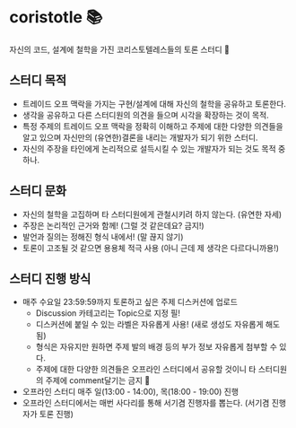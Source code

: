 # coristotle 📚
자신의 코드, 설계에 철학을 가진 코리스토텔레스들의 토론 스터디 🤔

## 스터디 목적
- 트레이드 오프 맥락을 가지는 구현/설계에 대해 자신의 철학을 공유하고 토론한다.
- 생각을 공유하고 다른 스터디원의 의견을 들으며 시각을 확장하는 것이 목적.
- 특정 주제의 트레이드 오프 맥락을 정확히 이해하고 주제에 대한 다양한 의견들을 알고 있으며 자신만의 (유연한)결론을 내리는 개발자가 되기 위한 스터디.
- 자신의 주장을 타인에게 논리적으로 설득시킬 수 있는 개발자가 되는 것도 목적 중 하나.

## 스터디 문화
- 자신의 철학을 고집하며 타 스터디원에게 관철시키려 하지 않는다. (유연한 자세)
- 주장은 논리적인 근거와 함께! (그럴 것 같은데요? 금지!)
- 발언과 질의는 정해진 형식 내에서! (말 끊지 않기)
- 토론이 고조될 것 같으면 용용체 적극 사용 (아니 근데 제 생각은 다르다니까용!)

## 스터디 진행 방식
- 매주 수요일 23:59:59까지 토론하고 싶은 주제 디스커션에 업로드
  - Discussion 카테고리는 Topic으로 지정 필!
  - 디스커션에 붙일 수 있는 라벨은 자유롭게 사용! (새로 생성도 자유롭게 해도 됨)
  - 형식은 자유지만 원하면 주제 발의 배경 등의 부가 정보 자유롭게 첨부할 수 있다.
  - 주제에 대한 다양한 의견들은 오프라인 스터디에서 공유할 것이니 타 스터디원의 주제에 comment달기는 금지 🚫
- 오프라인 스터디 매주 일(13:00 - 14:00), 목(18:00 - 19:00) 진행
- 오프라인 스터디에서는 매번 사다리를 통해 서기겸 진행자를 뽑는다. (서기겸 진행자가 토론 진행)

